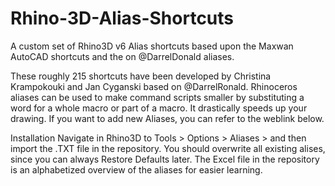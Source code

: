 # Rhino-3D-Alias-Shortcuts
A custom set of Rhino3D v6 Alias shortcuts based upon the Maxwan AutoCAD shortcuts and the on @DarrelDonald aliases.

These roughly 215 shortcuts have been developed by Christina Krampokouki and Jan Cyganski based on @DarrelRonald. Rhinoceros aliases can be used to make command scripts smaller by substituting a word for a whole macro or part of a macro. It drastically speeds up your drawing. If you want to add new Aliases, you can refer to the weblink below.

Installation
Navigate in Rhino3D to Tools > Options > Aliases > and then import the .TXT file in the repository. You should overwrite all existing alises, since you can always Restore Defaults later.
The Excel file in the repository is an alphabetized overview of the aliases for easier learning.
